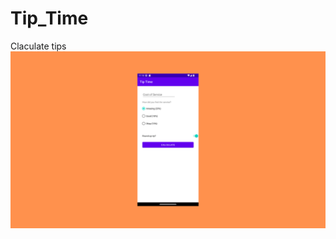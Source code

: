 # Tip_Time
Claculate tips
![screen](https://github.com/maqamylee0/Tip_Time/blob/master/tip_time1.png)
